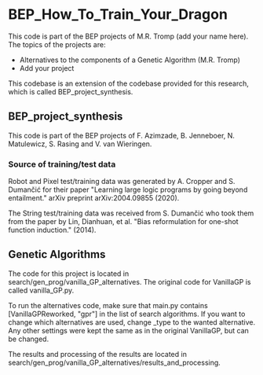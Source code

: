 # BEP_How_To_Train_Your_Dragon

This code is part of the BEP projects of M.R. Tromp (add your name here). The topics of the projects are:
- Alternatives to the components of a Genetic Algorithm (M.R. Tromp)
- Add your project


This codebase is an extension of the codebase provided for this research, which is called BEP_project_synthesis.

## BEP_project_synthesis

This code is part of the BEP projects of F. Azimzade, B. Jenneboer, N. Matulewicz, S. Rasing and V. van Wieringen.

### Source of training/test data
Robot and Pixel test/training data was generated by A. Cropper and S. Dumančić for their paper "Learning large logic programs by going beyond entailment." arXiv preprint arXiv:2004.09855 (2020).

The String test/training data was received from S. Dumančić who took them from the paper by Lin, Dianhuan, et al. "Bias reformulation for one-shot function induction." (2014).


## Genetic Algorithms
The code for this project is located in search/gen_prog/vanilla_GP_alternatives. The original code for VanillaGP is called vanilla_GP.py. 

To run the alternatives code, make sure that main.py contains [VanillaGPReworked, "gpr"] in the list of search algorithms.
If you want to change which alternatives are used, change <component>_type to the wanted alternative. 
Any other settings were kept the same as in the original VanillaGP, but can be changed. 

The results and processing of the results are located in search/gen_prog/vanilla_GP_alternatives/results_and_processing.
